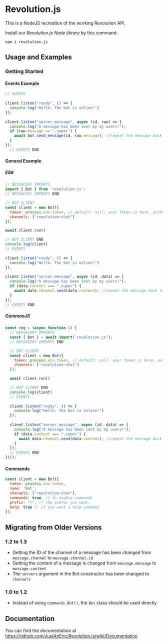 # Revolution.js
This is a NodeJS recreation of the working Revolution API.

Install our *Revolution.js Node library* by this command:
```npm
npm i revolution.js
```

## Usage and Examples
### Getting Started
#### Events Example
```js
// EVENTS
  
client.listen("ready", () => {
  console.log("Hello. The bot is online!")
});
  
client.listen("server_message", async (id, raw) => {
  console.log("A message has been sent by my users!");
  if (raw.message == ".super") {
    await bot.send_message(id, raw.message); //repeat the message back to the user of the server!
  }
});
  // EVENTS END
```

#### General Example
##### ES6
```js
// NESSACERY IMPORTS
import { Bot } from 'revolution.js';
// NESSACERY IMPORTS END

// BOT CLIENT  
const client = new Bot({
  token: process.env.token, // default: null; your token is here, authorizes your bot to our servers.
  channels: ["revolution~chat"]
});

await client.run()

// BOT CLIENT END
console.log(client)
// EVENTS
  
client.listen("ready", () => {
  console.log("Hello. The bot is online!")
});
  
client.listen("server_message", async (id, data) => {
  console.log("A message has been sent by my users!");
  if (data.content === ".super") {
    await data.channel.send(data.content); //repeat the message back to the user of the server!
  }
});
// EVENTS END
```

##### CommonJS
```js
const req = (async function () {
  // NESSACERY IMPORTS
  const { Bot } = await import('revolution.js');
  // NESSACERY IMPORTS END

  // BOT CLIENT  
  const client = new Bot({
    token: process.env.token, // default: null; your token is here, authorizes your bot to our servers.
    channels: ["revolution~chat"]
  });

  await client.run()

  // BOT CLIENT END
  console.log(client)
  // EVENTS
  
  client.listen("ready", () => {
    console.log("Hello. The bot is online!")
  });
  
  client.listen("server_message", async (id, data) => {
    console.log("A message has been sent by my users!");
    if (data.content === ".super") {
      await data.channel.send(data.content); //repeat the message back to the user of the server!
    }
  });
  // EVENTS END
})();
```

#### Commands
```js
const client = new Bot({
  token: process.env.token,
  name: 'Bot',
  channels: ["revolution~chat"],
  commands: true, // to enable commands
  prefix: "!", // the prefix you want,
  help: true // if you want a help command
});
```
## Migrating from Older Versions
### 1.2 to 1.3
* Getting the ID of the channel of a message has been changed from `message.channel` to `message.channel.id`
* Getting the content of a message is changed from `message.message` to `message.content`
* The `servers` argument in the Bot constructor has been changed to `channels`

### 1.0 to 1.2
* Instead of using `commands.Bot()`, the `Bot` class should be used directly

## Documentation
You can find the documentation at https://github.com/JustAnEric/Revolution.js/wiki/Documentation
